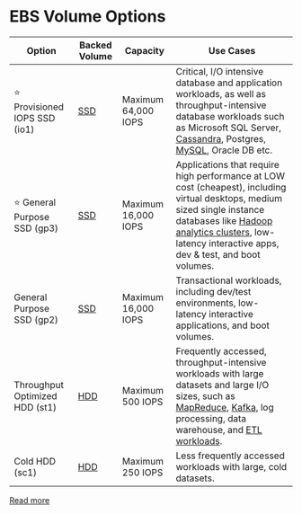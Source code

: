 # EBS Volume Options

| Option                            | Backed Volume                                              | Capacity            | Use Cases                                                                                                                                                                                                                                                                                                                                 |
|-----------------------------------|------------------------------------------------------------|---------------------|-------------------------------------------------------------------------------------------------------------------------------------------------------------------------------------------------------------------------------------------------------------------------------------------------------------------------------------------|
| :star: Provisioned IOPS SSD (io1) | [SSD](https://github.com/Anshul619/HLD-System-Designs/blob/main/11_FileStorages/StorageOptions.md) | Maximum 64,000 IOPS | Critical, I/O intensive database and application workloads, as well as throughput-intensive database workloads such as Microsoft SQL Server, [Cassandra](https://github.com/Anshul619/HLD-System-Designs/blob/main/1_Databases/11_WideColumn-Databases/ApacheCasandra.md), Postgres, [MySQL](), Oracle DB etc.                                                   |
| :star: General Purpose SSD (gp3)  | [SSD](https://github.com/Anshul619/HLD-System-Designs/blob/main/11_FileStorages/StorageOptions.md) | Maximum 16,000 IOPS | Applications that require high performance at LOW cost (cheapest), including virtual desktops, medium sized single instance databases like [Hadoop analytics clusters](https://github.com/Anshul619/HLD-System-Designs/blob/main/6_BigData/ApacheHadoop/Readme.md), low-latency interactive apps, dev & test, and boot volumes.         |
| General Purpose SSD (gp2)         | [SSD](https://github.com/Anshul619/HLD-System-Designs/blob/main/11_FileStorages/StorageOptions.md) | Maximum 16,000 IOPS | Transactional workloads, including dev/test environments, low-latency interactive applications, and boot volumes.                                                                                                                                                                                                                         |
| Throughput Optimized HDD (st1)    | [HDD](https://github.com/Anshul619/HLD-System-Designs/blob/main/11_FileStorages/StorageOptions.md) | Maximum 500 IOPS    | Frequently accessed, throughput-intensive workloads with large datasets and large I/O sizes, such as [MapReduce](https://github.com/Anshul619/HLD-System-Designs/blob/main/6_BigData/DataProcessing/ApacheMapReduce/Readme.md), [Kafka](https://github.com/Anshul619/HLD-System-Designs/blob/main/2_MessageBrokersEDA/Kafka/Readme.md), log processing, data warehouse, and [ETL workloads](). |
| Cold HDD (sc1)                    | [HDD](https://github.com/Anshul619/HLD-System-Designs/blob/main/11_FileStorages/StorageOptions.md) | Maximum 250 IOPS    | Less frequently accessed workloads with large, cold datasets.                                                                                                                                                                                                                                                                             |

[Read more](https://docs.aws.amazon.com/AWSEC2/latest/UserGuide/ebs-volume-types.html)